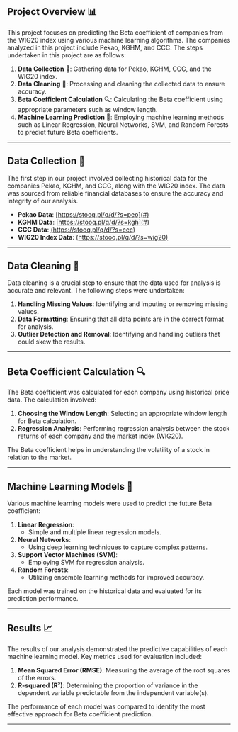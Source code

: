 ## Project Overview 📊

This project focuses on predicting the Beta coefficient of companies from the WIG20 index using various machine learning algorithms. The companies analyzed in this project include Pekao, KGHM, and CCC. The steps undertaken in this project are as follows:

1. **Data Collection** 📂: Gathering data for Pekao, KGHM, CCC, and the WIG20 index.
2. **Data Cleaning** 🧹: Processing and cleaning the collected data to ensure accuracy.
3. **Beta Coefficient Calculation** 🔍: Calculating the Beta coefficient using appropriate parameters such as window length.
4. **Machine Learning Prediction** 🤖: Employing machine learning methods such as Linear Regression, Neural Networks, SVM, and Random Forests to predict future Beta coefficients.

---


## Data Collection 📂

The first step in our project involved collecting historical data for the companies Pekao, KGHM, and CCC, along with the WIG20 index. The data was sourced from reliable financial databases to ensure the accuracy and integrity of our analysis.

- **Pekao Data**: [https://stooq.pl/q/d/?s=peo](#)
- **KGHM Data**: [https://stooq.pl/q/d/?s=kgh](#)
- **CCC Data**: [(https://stooq.pl/q/d/?s=ccc)](#)
- **WIG20 Index Data**: [(https://stooq.pl/q/d/?s=wig20)](#)

---

## Data Cleaning 🧹

Data cleaning is a crucial step to ensure that the data used for analysis is accurate and relevant. The following steps were undertaken:

1. **Handling Missing Values**: Identifying and imputing or removing missing values.
2. **Data Formatting**: Ensuring that all data points are in the correct format for analysis.
3. **Outlier Detection and Removal**: Identifying and handling outliers that could skew the results.

---

## Beta Coefficient Calculation 🔍

The Beta coefficient was calculated for each company using historical price data. The calculation involved:

1. **Choosing the Window Length**: Selecting an appropriate window length for Beta calculation.
2. **Regression Analysis**: Performing regression analysis between the stock returns of each company and the market index (WIG20).

The Beta coefficient helps in understanding the volatility of a stock in relation to the market.

---

## Machine Learning Models 🤖

Various machine learning models were used to predict the future Beta coefficient:

1. **Linear Regression**:
    - Simple and multiple linear regression models.
2. **Neural Networks**:
    - Using deep learning techniques to capture complex patterns.
3. **Support Vector Machines (SVM)**:
    - Employing SVM for regression analysis.
4. **Random Forests**:
    - Utilizing ensemble learning methods for improved accuracy.

Each model was trained on the historical data and evaluated for its prediction performance.

---

## Results 📈

The results of our analysis demonstrated the predictive capabilities of each machine learning model. Key metrics used for evaluation included:

1. **Mean Squared Error (RMSE)**: Measuring the average of the root squares of the errors.
2. **R-squared (R²)**: Determining the proportion of variance in the dependent variable predictable from the independent variable(s).

The performance of each model was compared to identify the most effective approach for Beta coefficient prediction.

---
